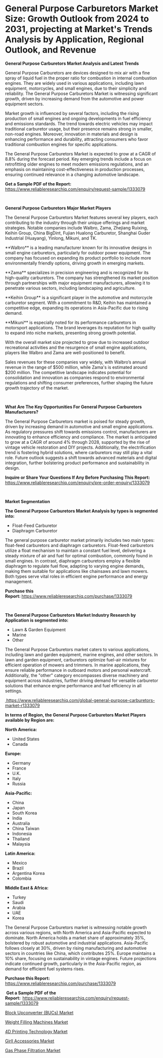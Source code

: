 <p><h1>General Purpose Carburetors Market Size: Growth Outlook from 2024 to 2031, projecting at Market's Trends Analysis by Application, Regional Outlook, and Revenue</h1></p><p><strong>General Purpose Carburetors Market Analysis and Latest Trends</strong></p>
<p><p>General Purpose Carburetors are devices designed to mix air with a fine spray of liquid fuel in the proper ratio for combustion in internal combustion engines. They are widely used in various applications, including lawn equipment, motorcycles, and small engines, due to their simplicity and reliability. The General Purpose Carburetors Market is witnessing significant growth, driven by increasing demand from the automotive and power equipment sectors.</p><p>Market growth is influenced by several factors, including the rising production of small engines and ongoing developments in fuel efficiency and emissions standards. The trend towards electric vehicles may impact traditional carburetor usage, but their presence remains strong in smaller, non-road engines. Moreover, innovation in materials and design is enhancing performance and durability, attracting consumers who favor traditional combustion engines for specific applications.</p><p>The General Purpose Carburetors Market is expected to grow at a CAGR of 8.8% during the forecast period. Key emerging trends include a focus on retrofitting older engines to meet modern emissions regulations, and an emphasis on maintaining cost-effectiveness in production processes, ensuring continued relevance in a changing automotive landscape.</p></p>
<p><strong>Get a Sample PDF of the Report:&nbsp;</strong> <a href="https://www.reliableresearchiq.com/enquiry/request-sample/1333079?utm_campaign=1138&utm_medium=2&utm_source=Github&utm_content=ia&utm_term=01102024&utm_id=general-purpose-carburetors">https://www.reliableresearchiq.com/enquiry/request-sample/1333079</a></p>
<p>&nbsp;</p>
<p><strong>General Purpose Carburetors Major Market Players</strong></p>
<p><p>The General Purpose Carburetors Market features several key players, each contributing to the industry through their unique offerings and market strategies. Notable companies include Walbro, Zama, Zhejiang Ruixing, Keihin Group, China BigDint, Fujian Hualong Carburetor, Shanghai Guder Industrial (Huayang), Yinlong, Mikuni, and TK.</p><p>**Walbro** is a leading manufacturer known for its innovative designs in small engine carburetors, particularly for outdoor power equipment. The company has focused on expanding its product portfolio to include more environmentally friendly options, driving growth in emerging markets. </p><p>**Zama** specializes in precision engineering and is recognized for its high-quality carburetors. The company has strengthened its market position through partnerships with major equipment manufacturers, allowing it to penetrate various sectors, including landscaping and agriculture.</p><p>**Keihin Group** is a significant player in the automotive and motorcycle carburetor segment. With a commitment to R&D, Keihin has maintained a competitive edge, expanding its operations in Asia-Pacific due to rising demand.</p><p>**Mikuni** is especially noted for its performance carburetors in motorsport applications. The brand leverages its reputation for high quality to expand into niche markets, presenting strong growth potential.</p><p>With the overall market size projected to grow due to increased outdoor recreational activities and the resurgence of small engine applications, players like Walbro and Zama are well-positioned to benefit. </p><p>Sales revenues for these companies vary widely, with Walbro’s annual revenue in the range of $500 million, while Zama's is estimated around $200 million. The competitive landscape indicates potential for consolidation and innovation as companies respond to environmental regulations and shifting consumer preferences, further shaping the future growth trajectory of the market.</p></p>
<p>&nbsp;</p>
<p><strong>What Are The Key Opportunities For General Purpose Carburetors Manufacturers?</strong></p>
<p><p>The General Purpose Carburetors market is poised for steady growth, driven by increasing demand in automotive and small engine applications. As regulatory pressures shift towards emissions control, manufacturers are innovating to enhance efficiency and compliance. The market is anticipated to grow at a CAGR of around 4% through 2028, supported by the rise of vintage vehicle restoration and DIY projects. Additionally, the electrification trend is fostering hybrid solutions, where carburetors may still play a vital role. Future outlook suggests a shift towards advanced materials and digital integration, further bolstering product performance and sustainability in design.</p></p>
<p><strong>Inquire or Share Your Questions If Any Before Purchasing This Report:</strong> <a href="https://www.reliableresearchiq.com/enquiry/pre-order-enquiry/1333079?utm_campaign=1138&utm_medium=2&utm_source=Github&utm_content=ia&utm_term=01102024&utm_id=general-purpose-carburetors">https://www.reliableresearchiq.com/enquiry/pre-order-enquiry/1333079</a></p>
<p>&nbsp;</p>
<p><strong>Market Segmentation</strong></p>
<p><strong>The General Purpose Carburetors Market Analysis by types is segmented into:</strong></p>
<p><ul><li>Float-Feed Carburetor</li><li>Diaphragm Carburetor</li></ul></p>
<p><p>The general purpose carburetor market primarily includes two main types: float-feed carburetors and diaphragm carburetors. Float-feed carburetors utilize a float mechanism to maintain a constant fuel level, delivering a steady mixture of air and fuel for optimal combustion, commonly found in small engines. In contrast, diaphragm carburetors employ a flexible diaphragm to regulate fuel flow, adapting to varying engine demands, making them suitable for applications like chainsaws and lawn mowers. Both types serve vital roles in efficient engine performance and energy management.</p></p>
<p><strong>Purchase this Report:&nbsp;</strong><a href="https://www.reliableresearchiq.com/purchase/1333079?utm_campaign=1138&utm_medium=2&utm_source=Github&utm_content=ia&utm_term=01102024&utm_id=general-purpose-carburetors">https://www.reliableresearchiq.com/purchase/1333079</a></p>
<p>&nbsp;</p>
<p><strong>The General Purpose Carburetors Market Industry Research by Application is segmented into:</strong></p>
<p><ul><li>Lawn & Garden Equipment</li><li>Marine</li><li>Other</li></ul></p>
<p><p>The General Purpose Carburetors market caters to various applications, including lawn and garden equipment, marine engines, and other sectors. In lawn and garden equipment, carburetors optimize fuel-air mixtures for efficient operation of mowers and trimmers. In marine applications, they ensure reliable performance in outboard motors and personal watercraft. Additionally, the "other" category encompasses diverse machinery and equipment across industries, further driving demand for versatile carburetor solutions that enhance engine performance and fuel efficiency in all settings.</p></p>
<p><a href="https://www.reliableresearchiq.com/global-general-purpose-carburetors-market-r1333079?utm_campaign=1138&utm_medium=2&utm_source=Github&utm_content=ia&utm_term=01102024&utm_id=general-purpose-carburetors">&nbsp;https://www.reliableresearchiq.com/global-general-purpose-carburetors-market-r1333079</a></p>
<p><strong>In terms of Region, the General Purpose Carburetors Market Players available by Region are:</strong></p>
<p>
    <p> <strong> North America: </strong>
        <ul>
            <li>United States</li>
            <li>Canada</li>
        </ul>
        </p> 
    <p> <strong> Europe: </strong>
        <ul>
            <li>Germany</li>
            <li>France</li>
            <li>U.K.</li>
            <li>Italy</li>
            <li>Russia</li>
        </ul>
        </p> 
    <p> <strong> Asia-Pacific: </strong>
        <ul>
            <li>China</li>
            <li>Japan</li>
            <li>South Korea</li>
            <li>India</li>
            <li>Australia</li>
            <li>China Taiwan</li>
            <li>Indonesia</li>
            <li>Thailand</li>
            <li>Malaysia</li>
        </ul>
        </p> 
    <p> <strong> Latin America: </strong>
        <ul>
            <li>Mexico</li>
            <li>Brazil</li>
            <li>Argentina Korea</li>
            <li>Colombia</li>
        </ul>
        </p> 
    <p> <strong> Middle East & Africa: </strong>
        <ul>
            <li>Turkey</li>
            <li>Saudi</li>
            <li>Arabia</li>
            <li>UAE</li>
            <li>Korea</li>
        </ul>
    </p>
    </p>
<p><p>The General Purpose Carburetors market is witnessing notable growth across various regions, with North America and Asia-Pacific expected to dominate. North America holds a market share of approximately 35%, bolstered by robust automotive and industrial applications. Asia-Pacific follows closely at 30%, driven by rising manufacturing and automotive sectors in countries like China, which contributes 25%. Europe maintains a 10% share, focusing on sustainability in vintage engines. Future projections indicate continued growth, particularly in the Asia-Pacific region, as demand for efficient fuel systems rises.</p></p>
<p><strong>Purchase this Report: </strong><a href="https://www.reliableresearchiq.com/purchase/1333079?utm_campaign=1138&utm_medium=2&utm_source=Github&utm_content=ia&utm_term=01102024&utm_id=general-purpose-carburetors">https://www.reliableresearchiq.com/purchase/1333079</a></p>
<p>&nbsp;<strong>Get a Sample PDF of the Report:&nbsp;&nbsp;</strong><a href="https://www.reliableresearchiq.com/enquiry/request-sample/1333079?utm_campaign=1138&utm_medium=2&utm_source=Github&utm_content=ia&utm_term=01102024&utm_id=general-purpose-carburetors">https://www.reliableresearchiq.com/enquiry/request-sample/1333079</a></p>
<p><strong></strong></p>
<p><p><a href="https://issuu.com/reportprime-2/docs/block-upconverter-bucs-market-size-_0e009071737b81?utm_campaign=1138&utm_medium=2&utm_source=Github&utm_content=ia&utm_term=01102024&utm_id=general-purpose-carburetors">Block Upconverter (BUCs) Market</a></p><p><a href="https://github.com/KrystenRRussell/Market-Research-Report-List-1/blob/main/weight-filling-machines-market.md?utm_campaign=1138&utm_medium=2&utm_source=Github&utm_content=ia&utm_term=01102024&utm_id=general-purpose-carburetors">Weight Filling Machines Market</a></p><p><a href="https://www.linkedin.com/pulse/4d-printing-technology-market-analysis-report-global-insights-cbjof?utm_campaign=1138&utm_medium=2&utm_source=Github&utm_content=ia&utm_term=01102024&utm_id=general-purpose-carburetors">4D Printing Technology Market</a></p><p><a href="https://github.com/GreisGjoni464/Market-Research-Report-List-1/blob/main/girll-accessories-market.md?utm_campaign=1138&utm_medium=2&utm_source=Github&utm_content=ia&utm_term=01102024&utm_id=general-purpose-carburetors">Girll Accessories Market</a></p><p><a href="https://www.linkedin.com/pulse/gas-phase-filtration-market-global-regional-analysis-focus-qn3ic?utm_campaign=1138&utm_medium=2&utm_source=Github&utm_content=ia&utm_term=01102024&utm_id=general-purpose-carburetors">Gas Phase Filtration Market</a></p></p>